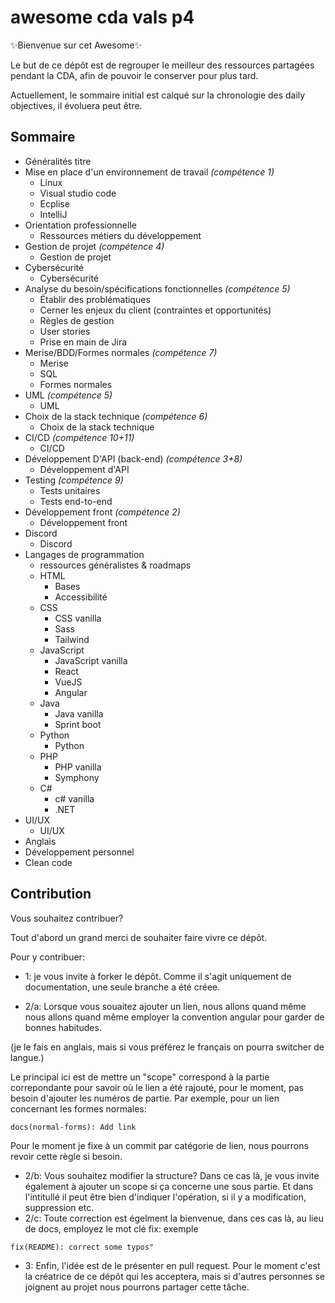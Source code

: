 # awesome cda vals p4

✨Bienvenue sur cet Awesome✨

Le but de ce dépôt est de regrouper le meilleur des ressources partagées pendant la CDA, afin de pouvoir le conserver pour plus tard.

Actuellement, le sommaire initial est calqué sur la chronologie des daily objectives, il évoluera peut être.

## Sommaire
- Généralités titre
- Mise en place d'un environnement de travail *(compétence 1)*
    - Linux
    - Visual studio code
    - Ecplise
    - IntelliJ
- Orientation professionnelle
    - Ressources métiers du développement
- Gestion de projet *(compétence 4)*
    - Gestion de projet
- Cybersécurité
    - Cybersécurité
- Analyse du besoin/spécifications fonctionnelles *(compétence 5)*
    - Établir des problématiques
    - Cerner les enjeux du client (contraintes et opportunités)
    - Règles de gestion
    - User stories
    - Prise en main de Jira
- Merise/BDD/Formes normales *(compétence 7)*
    - Merise
    - SQL
    - Formes normales
- UML *(compétence 5)*
    - UML
- Choix de la stack technique *(compétence 6)*
    - Choix de la stack technique
- CI/CD *(compétence 10+11)*
    - CI/CD
- Développement D'API (back-end) *(compétence 3+8)*
    - Développement d'API
- Testing *(compétence 9)*
    - Tests unitaires
    - Tests end-to-end
- Développement front *(compétence 2)*
    - Développement front
- Discord
    - Discord
- Langages de programmation
    - ressources généralistes & roadmaps
    - HTML
        - Bases
        - Accessibilité
    - CSS
        - CSS vanilla
        - Sass
        - Tailwind
    - JavaScript
        - JavaScript vanilla
        - React
        - VueJS
        - Angular
    - Java
        - Java vanilla
        - Sprint boot
    - Python
        - Python
    - PHP
        - PHP vanilla
        - Symphony
    - C#
        - c# vanilla
        - .NET
- UI/UX
    - UI/UX
- Anglais
- Développement personnel
- Clean code

## Contribution

Vous souhaitez contribuer?

Tout d'abord un grand merci de souhaiter faire vivre ce dépôt.

Pour y contribuer:
- 1: je vous invite à forker le dépôt. Comme il s'agit uniquement de documentation, une seule branche a été créee.

- 2/a: Lorsque vous souaitez ajouter un lien, nous allons quand même nous allons quand même employer la convention angular pour garder de bonnes habitudes.

(je le fais en anglais, mais si vous préférez le français on pourra switcher de langue.)

Le principal ici est de mettre un "scope" correspond à la partie correpondante pour savoir où le lien a été rajouté, pour le moment, pas besoin d'ajouter les numéros de partie. Par exemple, pour un lien concernant les formes normales:
```
docs(normal-forms): Add link
```
Pour le moment je fixe à un commit par catégorie de lien, nous pourrons revoir cette règle si besoin.
- 2/b: Vous souhaitez modifier la structure? Dans ce cas là, je vous invite également à ajouter un scope si ça concerne une sous partie. Et dans l'intitullé il peut être bien d'indiquer l'opération, si il y a modification, suppression etc.
- 2/c: Toute correction est égelment la bienvenue, dans ces cas là, au lieu de docs, employez le mot clé fix:
exemple
```
fix(README): correct some typos"
```

- 3: Enfin, l'idée est de le présenter en pull request. Pour le moment c'est la créatrice de ce dépôt qui les acceptera, mais si d'autres personnes se joignent au projet nous pourrons partager cette tâche.



